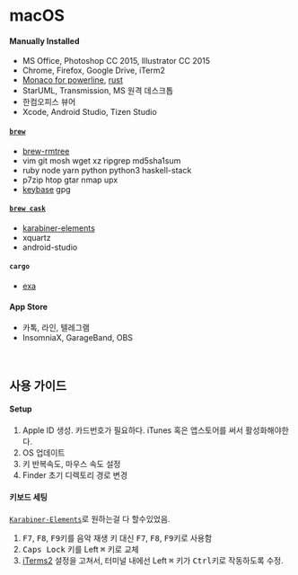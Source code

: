 macOS
========
#### Manually Installed
- MS Office, Photoshop CC 2015, Illustrator CC 2015
- Chrome, Firefox, Google Drive, iTerm2
- [Monaco for powerline], [rust]
- StarUML, Transmission, MS 원격 데스크톱
- 한컴오피스 뷰어
- Xcode, Android Studio, Tizen Studio

#### [`brew`]
- [brew-rmtree]
- vim git mosh wget xz ripgrep md5sha1sum
- ruby node yarn python python3 haskell-stack
- p7zip htop gtar nmap upx
- [keybase] gpg

#### [`brew cask`]
- [karabiner-elements]
- xquartz
- android-studio

#### `cargo`
- [exa]

#### App Store
- 카톡, 라인, 텔레그램
- InsomniaX, GarageBand, OBS

[`brew`]: http://brew.sh
[`brew cask`]: https://caskroom.github.io/
[brew-rmtree]: https://github.com/beeftornado/homebrew-rmtree
[keybase]: https://keybase.io/
[karabiner-elements]: https://github.com/tekezo/Karabiner-Elements
[exa]: https://the.exa.website/
[rust]: https://www.rust-lang.org/ko-KR/install.html

<br>

사용 가이드
--------
#### Setup
1.  Apple ID 생성. 카드번호가 필요하다. iTunes 혹은 앱스토어를 써서 활성화해야한다.
1.  OS 업데이트
1.  키 반복속도, 마우스 속도 설정
1.  Finder 초기 디렉토리 경로 변경

#### 키보드 세팅
[`Karabiner-Elements`]로 원하는걸 다 할수있었음.

1.  <kbd>F7</kbd>, <kbd>F8</kbd>, <kbd>F9</kbd>키를 음악 재생 키 대신
    <kbd>F7</kbd>, <kbd>F8</kbd>, <kbd>F9</kbd>키로 사용함
1.  <kbd>Caps Lock</kbd> 키를 Left <kbd>⌘</kbd> 키로 교체
1.  [iTerms2] 설정을 고쳐서, 터미널 내에선 Left <kbd>⌘</kbd> 키가
    <kbd>Ctrl</kbd>키로 작동하도록 수정.

[`Karabiner-Elements`]: https://github.com/tekezo/Karabiner-Elements
[iTerms2]: https://www.iterm2.com/


[Monaco for powerline]: https://gist.github.com/simnalamburt/90965dcb09cec6b82320/raw/58a9f61143273d5226be352d2c29ecf738e5bffd/monaco-powerline.otf

